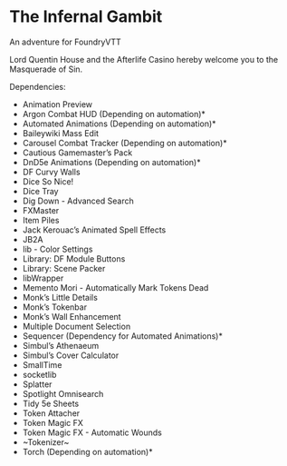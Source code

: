 # The Infernal Gambit
An adventure for FoundryVTT

Lord Quentin House and the Afterlife Casino hereby welcome you to the Masquerade of Sin.

Dependencies:

* Animation Preview
* Argon Combat HUD (Depending on automation)*
* Automated Animations (Depending on automation)*
* Baileywiki Mass Edit
* Carousel Combat Tracker (Depending on automation)*
* Cautious Gamemaster’s Pack
* DnD5e Animations (Depending on automation)*
* DF Curvy Walls
* Dice So Nice!
* Dice Tray
* Dig Down - Advanced Search
* FXMaster
* Item Piles
* Jack Kerouac’s Animated Spell Effects
* JB2A
* lib - Color Settings
* Library: DF Module Buttons
* Library: Scene Packer
* libWrapper
* Memento Mori - Automatically Mark Tokens Dead
* Monk’s Little Details
* Monk’s Tokenbar
* Monk’s Wall Enhancement
* Multiple Document Selection
* Sequencer (Dependency for Automated Animations)*
* Simbul’s Athenaeum
* Simbul’s Cover Calculator
* SmallTime
* socketlib
* Splatter
* Spotlight Omnisearch
* Tidy 5e Sheets
* Token Attacher
* Token Magic FX
* Token Magic FX - Automatic Wounds
* ~Tokenizer~
* Torch (Depending on automation)*

